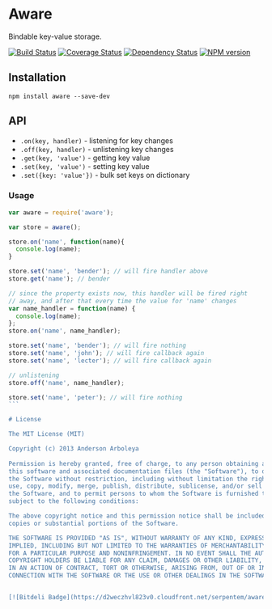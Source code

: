 # Aware

Bindable key-value storage.

[![Build Status](https://travis-ci.org/serpentem/aware.png?branch=master)](https://travis-ci.org/serpentem/aware)
[![Coverage Status](https://coveralls.io/repos/serpentem/aware/badge.png)](https://coveralls.io/r/serpentem/aware)
[![Dependency Status](https://gemnasium.com/serpentem/aware.png)](https://gemnasium.com/serpentem/aware)
[![NPM version](https://badge.fury.io/js/aware.png)](http://badge.fury.io/js/aware)

## Installation

````
npm install aware --save-dev
````

## API

 - `.on(key, handler)` - listening for key changes
 - `.off(key, handler)` - unlistening key changes
 - `.get(key, 'value')` - getting key value
 - `.set(key, 'value')` - setting key value
  - `.set({key: 'value'})` - bulk set keys on dictionary

### Usage

````javascript
var aware = require('aware');

var store = aware();

store.on('name', function(name){
  console.log(name);
}

store.set('name', 'bender'); // will fire handler above
store.get('name'); // bender

// since the property exists now, this handler will be fired right
// away, and after that every time the value for 'name' changes
var name_handler = function(name) {
  console.log(name);
};
store.on('name', name_handler);

store.set('name', 'bender'); // will fire nothing
store.set('name', 'john'); // will fire callback again
store.set('name', 'lecter'); // will fire callback again

// unlistening
store.off('name', name_handler);

store.set('name', 'peter'); // will fire nothing
```

# License

The MIT License (MIT)

Copyright (c) 2013 Anderson Arboleya
  
Permission is hereby granted, free of charge, to any person obtaining a copy of
this software and associated documentation files (the "Software"), to deal in
the Software without restriction, including without limitation the rights to
use, copy, modify, merge, publish, distribute, sublicense, and/or sell copies of
the Software, and to permit persons to whom the Software is furnished to do so,
subject to the following conditions:

The above copyright notice and this permission notice shall be included in all
copies or substantial portions of the Software.

THE SOFTWARE IS PROVIDED "AS IS", WITHOUT WARRANTY OF ANY KIND, EXPRESS OR
IMPLIED, INCLUDING BUT NOT LIMITED TO THE WARRANTIES OF MERCHANTABILITY, FITNESS
FOR A PARTICULAR PURPOSE AND NONINFRINGEMENT. IN NO EVENT SHALL THE AUTHORS OR
COPYRIGHT HOLDERS BE LIABLE FOR ANY CLAIM, DAMAGES OR OTHER LIABILITY, WHETHER
IN AN ACTION OF CONTRACT, TORT OR OTHERWISE, ARISING FROM, OUT OF OR IN
CONNECTION WITH THE SOFTWARE OR THE USE OR OTHER DEALINGS IN THE SOFTWARE.


[![Bitdeli Badge](https://d2weczhvl823v0.cloudfront.net/serpentem/aware/trend.png)](https://bitdeli.com/free "Bitdeli Badge")

